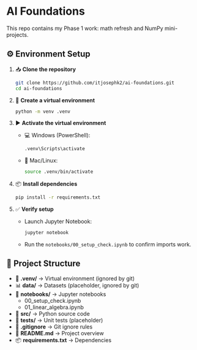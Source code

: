# AI Foundations

This repo contains my Phase 1 work: math refresh and NumPy mini-projects.

## ⚙️ Environment Setup

1. 📥 **Clone the repository** 
    ```bash
    git clone https://github.com/itjosephk2/ai-foundations.git  
    cd ai-foundations
    ```

2. 🐍 **Create a virtual environment**  
    ```bash
    python -m venv .venv  
    ```

3. ▶️ **Activate the virtual environment**  
   - 💻 Windows (PowerShell):  
     ```bash
     .venv\Scripts\activate  
     ```  
   - 🍏 Mac/Linux:  
     ```bash
     source .venv/bin/activate  
     ```

4. 📦 **Install dependencies**  
    ```bash
    pip install -r requirements.txt  
    ```

5. ✅ **Verify setup**  
   - Launch Jupyter Notebook:  
     ```bash
     jupyter notebook  
     ```  
   - Run the `notebooks/00_setup_check.ipynb` to confirm imports work.

## 📂 Project Structure

- 🐍 **.venv/** → Virtual environment (ignored by git)  
- 📊 **data/** → Datasets (placeholder, ignored by git)  
- 📓 **notebooks/** → Jupyter notebooks  
  - 00_setup_check.ipynb  
  - 01_linear_algebra.ipynb  
- 🧩 **src/** → Python source code  
- 🧪 **tests/** → Unit tests (placeholder)  
- 📝 **.gitignore** → Git ignore rules  
- 📘 **README.md** → Project overview  
- 📦 **requirements.txt** → Dependencies  

